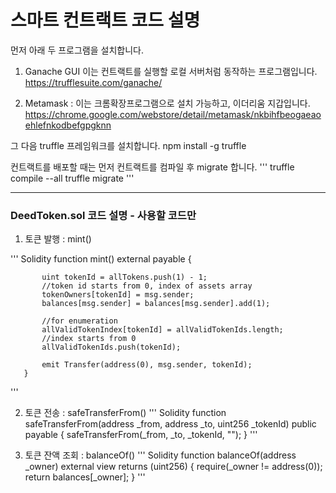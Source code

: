 # 스마트 컨트랙트 코드 설명

먼저 아래 두 프로그램을 설치합니다.

1) Ganache GUI 이는 컨트랙트를 실행할 로컬 서버처럼 동작하는 프로그램입니다.
https://trufflesuite.com/ganache/

2) Metamask : 이는 크롬확장프로그램으로 설치 가능하고, 이더리움 지갑입니다.
https://chrome.google.com/webstore/detail/metamask/nkbihfbeogaeaoehlefnkodbefgpgknn


그 다음 truffle 프레임워크를 설치합니다.
   npm install -g truffle
   

컨트랙트를 배포할 때는 먼저 컨트랙트를 컴파일 후 migrate 합니다.
'''
truffle compile --all
truffle migrate
'''

------------
### DeedToken.sol 코드 설명 - 사용할 코드만

1) 토큰 발행 : mint()

''' Solidity
       function mint() external payable {

           uint tokenId = allTokens.push(1) - 1;
           //token id starts from 0, index of assets array
           tokenOwners[tokenId] = msg.sender;
           balances[msg.sender] = balances[msg.sender].add(1);

           //for enumeration
           allValidTokenIndex[tokenId] = allValidTokenIds.length;
           //index starts from 0
           allValidTokenIds.push(tokenId);

           emit Transfer(address(0), msg.sender, tokenId);
       }
'''


2) 토큰 전송 : safeTransferFrom()
''' Solidity
      function safeTransferFrom(address _from, address _to, uint256 _tokenId) public payable {
           safeTransferFrom(_from, _to, _tokenId, "");
       }
'''

3) 토큰 잔액 조회 : balanceOf()
''' Solidity
       function balanceOf(address _owner) external view returns (uint256) {
           require(_owner != address(0));
           return balances[_owner];
       }
'''
